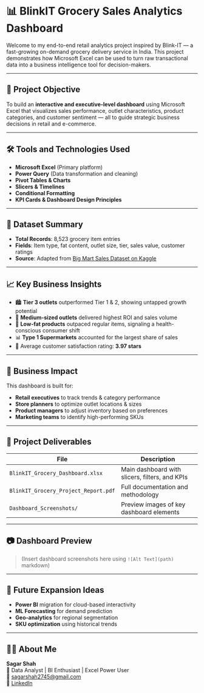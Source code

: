 # 📊 BlinkIT Grocery Sales Analytics Dashboard

Welcome to my end-to-end retail analytics project inspired by Blink-IT — a fast-growing on-demand grocery delivery service in India. This project demonstrates how Microsoft Excel can be used to turn raw transactional data into a business intelligence tool for decision-makers.

---

## 📌 Project Objective

To build an **interactive and executive-level dashboard** using Microsoft Excel that visualizes sales performance, outlet characteristics, product categories, and customer sentiment — all to guide strategic business decisions in retail and e-commerce.

---

## 🛠 Tools and Technologies Used

- **Microsoft Excel** (Primary platform)
- **Power Query** (Data transformation and cleaning)
- **Pivot Tables & Charts**
- **Slicers & Timelines**
- **Conditional Formatting**
- **KPI Cards & Dashboard Design Principles**

---

## 🧾 Dataset Summary

- **Total Records**: 8,523 grocery item entries  
- **Fields**: Item type, fat content, outlet size, tier, sales value, customer ratings  
- **Source**: Adapted from [Big Mart Sales Dataset on Kaggle](https://www.kaggle.com/datasets/brijbhushannanda1979/bigmart-sales-data)

---

## 📈 Key Business Insights

- 🏙 **Tier 3 outlets** outperformed Tier 1 & 2, showing untapped growth potential  
- 🏬 **Medium-sized outlets** delivered highest ROI and sales volume  
- 🥗 **Low-fat products** outpaced regular items, signaling a health-conscious consumer shift  
- 📊 **Type 1 Supermarkets** accounted for the largest share of sales  
- 🌟 Average customer satisfaction rating: **3.97 stars**

---

## 🎯 Business Impact

This dashboard is built for:
- **Retail executives** to track trends & category performance  
- **Store planners** to optimize outlet locations & sizes  
- **Product managers** to adjust inventory based on preferences  
- **Marketing teams** to identify high-performing SKUs

---

## 📂 Project Deliverables

| File | Description |
|------|-------------|
| `BlinkIT_Grocery_Dashboard.xlsx` | Main dashboard with slicers, filters, and KPIs |
| `BlinkIT_Grocery_Project_Report.pdf` | Full documentation and methodology |
| `Dashboard_Screenshots/` | Preview images of key dashboard elements |

---

## 📷 Dashboard Preview

> (Insert dashboard screenshots here using `![Alt Text](path)` markdown)

---

## 🔄 Future Expansion Ideas

- **Power BI** migration for cloud-based interactivity  
- **ML Forecasting** for demand prediction  
- **Geo-analytics** for regional segmentation  
- **SKU optimization** using historical trends

---

## 🙋‍♂️ About Me

**Sagar Shah**  
📍 Data Analyst | BI Enthusiast | Excel Power User  
📧 sagarshah2745@gmail.com  
🔗 [LinkedIn](https://www.linkedin.com/in/sagarshah2745/)
